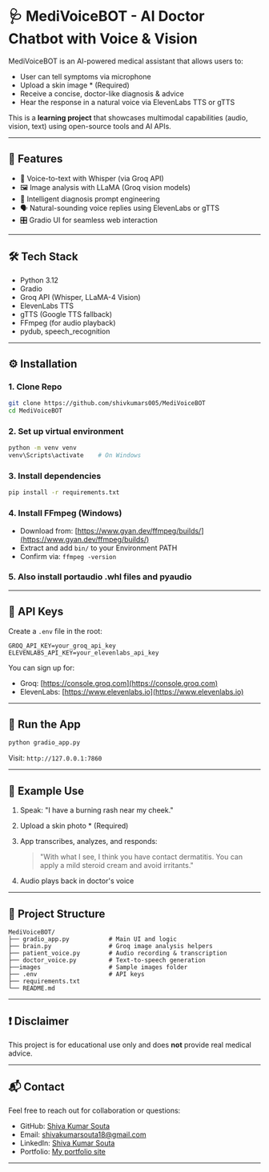 # 🩺 MediVoiceBOT - AI Doctor Chatbot with Voice & Vision

MediVoiceBOT is an AI-powered medical assistant that allows users to:

* User can tell symptoms via microphone
* Upload a skin image * (Required)
* Receive a concise, doctor-like diagnosis & advice
* Hear the response in a natural voice via ElevenLabs TTS or gTTS

This is a **learning project** that showcases multimodal capabilities (audio, vision, text) using open-source tools and AI APIs.

---

## 🚀 Features

* 🎤 Voice-to-text with Whisper (via Groq API)
* 🖼️ Image analysis with LLaMA (Groq vision models)
* 🧠 Intelligent diagnosis prompt engineering
* 🗣️ Natural-sounding voice replies using ElevenLabs or gTTS
* 🎛️ Gradio UI for seamless web interaction

---

## 🛠️ Tech Stack

* Python 3.12
* Gradio
* Groq API (Whisper, LLaMA-4 Vision)
* ElevenLabs TTS
* gTTS (Google TTS fallback)
* FFmpeg (for audio playback)
* pydub, speech\_recognition

---

## ⚙️ Installation

### 1. Clone Repo

```bash
git clone https://github.com/shivkumars005/MediVoiceBOT
cd MediVoiceBOT
```

### 2. Set up virtual environment

```bash
python -m venv venv
venv\Scripts\activate    # On Windows
```

### 3. Install dependencies

```bash
pip install -r requirements.txt
```

### 4. Install FFmpeg (Windows)

* Download from: [https://www.gyan.dev/ffmpeg/builds/](https://www.gyan.dev/ffmpeg/builds/)
* Extract and add `bin/` to your Environment PATH
* Confirm via: `ffmpeg -version`

### 5. Also install portaudio .whl files and pyaudio

---

## 🔑 API Keys

Create a `.env` file in the root:

```env
GROQ_API_KEY=your_groq_api_key
ELEVENLABS_API_KEY=your_elevenlabs_api_key
```

You can sign up for:

* Groq: [https://console.groq.com](https://console.groq.com)
* ElevenLabs: [https://www.elevenlabs.io](https://www.elevenlabs.io)

---

## 🧪 Run the App

```bash
python gradio_app.py
```

Visit: `http://127.0.0.1:7860`

---

## 📝 Example Use

1. Speak: "I have a burning rash near my cheek."
2. Upload a skin photo * (Required)
3. App transcribes, analyzes, and responds:

   > "With what I see, I think you have contact dermatitis. You can apply a mild steroid cream and avoid irritants."
4. Audio plays back in doctor's voice

---

## 📁 Project Structure

```
MediVoiceBOT/
├── gradio_app.py           # Main UI and logic
├── brain.py                # Groq image analysis helpers
├── patient_voice.py        # Audio recording & transcription
├── doctor_voice.py         # Text-to-speech generation
├──images                   # Sample images folder
├── .env                    # API keys
├── requirements.txt
└── README.md
```

---

## ❗ Disclaimer

This project is for educational use only and does **not** provide real medical advice.

---

## 📬 Contact

Feel free to reach out for collaboration or questions:

* GitHub: [Shiva Kumar Souta](https://github.com/yourusername)
* Email: [shivakumarsouta18@gmail.com](mailto:shivakumarsouta18@gmail.com)
* LinkedIn: [Shiva Kumar Souta](https://www.linkedin.com/in/shivakumarsouta/)
* Portfolio: [My portfolio site](https://shivakumarsouta-portfolio.vercel.app/)
---


